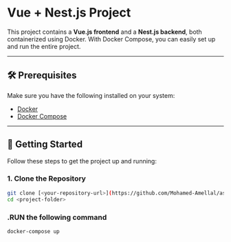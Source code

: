 # Vue + Nest.js Project

This project contains a **Vue.js frontend** and a **Nest.js backend**, both containerized using Docker. With Docker Compose, you can easily set up and run the entire project.

---

## 🛠️ Prerequisites

Make sure you have the following installed on your system:

- [Docker](https://www.docker.com/products/docker-desktop)
- [Docker Compose](https://docs.docker.com/compose/)

---

## 🚀 Getting Started

Follow these steps to get the project up and running:

### 1. Clone the Repository

```bash
git clone [<your-repository-url>](https://github.com/Mohamed-Amellal/assignement)
cd <project-folder>
```
### .RUN the following command
```docker-compose up```

